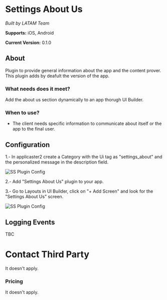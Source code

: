
# Settings About Us

*Built by LATAM Team*

**Supports:** iOS, Android


**Current Version:** 0.1.0

## About

Plugin to provide general information about the app and the content prover. This plugin adds by deafult the version of the app.

### What needs does it meet?

Add the about us section dynamically to an app thorugh UI Builder. 


### When to use?
- The client needs specific information to communicate about itself or the app to the final user.


## Configuration

1.- In applicaster2 create a Category with the Ui tag as "settings_about" and the personalized message in the description field.

![SS Plugin Config](https://raw.githubusercontent.com/applicaster/latam-product-documentation/master/about_us/ss2.png)

2.- Add "Settings About Us" plugin to your app.



3.- Go to Layouts in UI Builder, click on "+ Add Screen" and look for the "Settings About Us" screen.

![SS Plugin Config](https://raw.githubusercontent.com/applicaster/latam-product-documentation/master/about_us/ss1.png)


## Logging Events

TBC


# Contact Third Party
It doesn't apply.



### Pricing

It doesn't apply.
